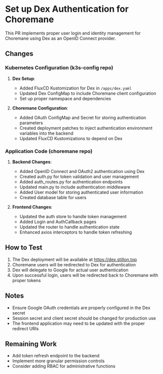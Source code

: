 # Set up Dex Authentication for Choremane

This PR implements proper user login and identity management for Choremane using Dex as an OpenID Connect provider.

## Changes

### Kubernetes Configuration (k3s-config repo)

1. **Dex Setup**:
   - Added FluxCD Kustomization for Dex in `/apps/dex.yaml`
   - Updated Dex ConfigMap to include Choremane client configuration
   - Set up proper namespace and dependencies

2. **Choremane Configuration**:
   - Added OAuth ConfigMap and Secret for storing authentication parameters
   - Created deployment patches to inject authentication environment variables into the backend
   - Updated FluxCD Kustomizations to depend on Dex

### Application Code (choremane repo)

1. **Backend Changes**:
   - Added OpenID Connect and OAuth2 authentication using Dex
   - Created auth.py for token validation and user management
   - Added auth_routes.py for authentication endpoints
   - Updated main.py to include authentication middleware
   - Added User model for storing authenticated user information
   - Created database table for users

2. **Frontend Changes**:
   - Updated the auth store to handle token management
   - Added Login and AuthCallback pages
   - Updated the router to handle authentication state
   - Enhanced axios interceptors to handle token refreshing

## How to Test

1. The Dex deployment will be available at https://dex.stillon.top
2. Choremane users will be redirected to Dex for authentication
3. Dex will delegate to Google for actual user authentication
4. Upon successful login, users will be redirected back to Choremane with proper tokens

## Notes

- Ensure Google OAuth credentials are properly configured in the Dex secret
- Session secret and client secret should be changed for production use
- The frontend application may need to be updated with the proper redirect URIs

## Remaining Work

- Add token refresh endpoint to the backend
- Implement more granular permission controls
- Consider adding RBAC for administrative functions
